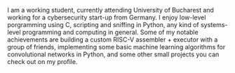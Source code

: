 I am a working student, currently attending University of Bucharest and working for a cybersecurity start-up from Germany. I enjoy low-level porgramming using C, scripting and sniffing in Python, any kind of systems-level programming and computing in general. Some of my notable achievements are building a custom RISC-V assembler + executor with a group of friends, implementing some basic machine learning algorithms for convolutional networks in Python, and some other small projects you can check out on my profile. 
<!---
vladvoicux64/vladvoicux64 is a ✨ special ✨ repository because its `README.md` (this file) appears on your GitHub profile.
You can click the Preview link to take a look at your changes.
--->
